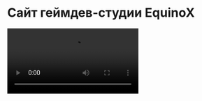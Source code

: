 # Сайт геймдев-студии EquinoX

![Image alt](https://github.com/Rost-is-love/DripMill/raw/master//src/video/equinox.mp4)
